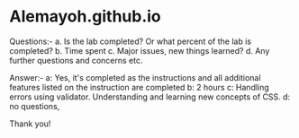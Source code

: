 # Alemayoh.github.io
Questions:-
    a.	Is the lab completed? Or what percent of the lab is completed? 
    b.	Time spent
    c.	Major issues, new things learned?
    d.	Any further questions and concerns etc.

Answer:- 
    a: Yes, it's completed as the instructions and all additional features listed on the instruction are completed 
    b: 2 hours 
    c: Handling errors using validator. Understanding and learning new concepts of CSS. 
    d: no questions, 

Thank you!
